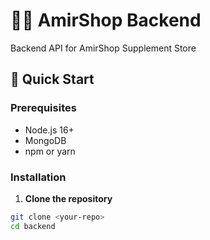 # 🏋️‍♂️ AmirShop Backend

Backend API for AmirShop Supplement Store

## 🚀 Quick Start

### Prerequisites

- Node.js 16+
- MongoDB
- npm or yarn

### Installation

1. **Clone the repository**

```bash
git clone <your-repo>
cd backend
```
